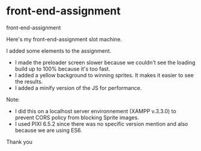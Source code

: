 # front-end-assignment
front-end-assignment

Here's my front-end-assignment slot machine. 

I added some elements to the assignment.
- I made the preloader screen slower because we couldn't see the loading build up to 100% because it's too fast.
- I added a yellow background to winning sprites. It makes it easier to see the results.
- I added a minify version of the JS for performance.

Note: 
- I did this on a localhost server environnement (XAMPP v.3.3.0) to prevent CORS policy from blocking Sprite images.
- I used PIXI 6.5.2 since there was no specific version mention and also because we are using ES6.

Thank you
